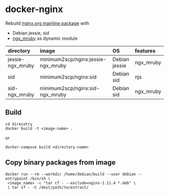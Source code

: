 # docker-nginx

Rebuild [nginx.org mainline package](http://nginx.org/en/linux_packages.html) with

- Debian jessie, sid
- [ngx\_mruby](https://github.com/matsumoto-r/ngx_mruby) as dynamic module

| directory         | image                               | OS             | features |
|:---               |:---                                 |:---            |:---      |
| jessie-ngx\_mruby | minimum2scp/nginx:jessie-ngx\_mruby | Debian jessie  | ngx\_mruby |
| sid               | minimum2scp/nginx:sid               | Debian sid     | njs |
| sid-ngx\_mruby    | minimum2scp/nginx:sid-ngx\_mruby    | Debian sid     | ngx\_mruby |

## Build

```shell
cd direcotry
docker build -t <image-name> .
```

or

```shell
docker-compose build <directory-name>
```

## Copy binary packages from image

```shell
docker run --rm --workdir /home/debian/build --user debian --entrypoint /bin/sh \
 <image_name> -c "tar cf - --exclude=nginx-1.11.4 *.deb" \
 | tar xf - -C /dest/path/to/extract/
```

